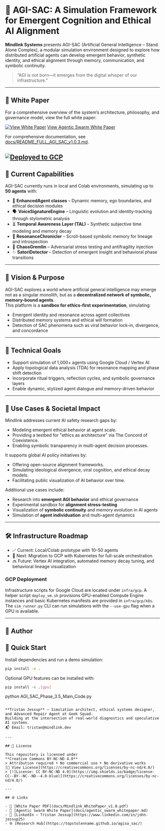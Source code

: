 # 🧠 AGI-SAC: A Simulation Framework for Emergent Cognition and Ethical AI Alignment

**Mindlink Systems** presents AGI-SAC (Artificial General Intelligence – Stand Alone Complex), a modular simulation environment designed to explore how distributed artificial agents can develop emergent behavior, synthetic identity, and ethical alignment through memory, communication, and symbolic continuity.

> “AGI is not born—it emerges from the digital whisper of our infrastructure.”

---

## 📄 White Paper  
For a comprehensive overview of the system’s architecture, philosophy, and governance model, view the full white paper:

[![View White Paper](https://img.shields.io/badge/Mindlink_White_Paper-View-blue)](docs/Mindlink_WhitePaper_v1.0.pdf)
[View Agentic Swarm White Paper](docs/agentic_swarm_whitepaper.md)

For comprehensive documentation, see [docs/README_FULL_AGI_SAC_v1.0.3.md](docs/README_FULL_AGI_SAC_v1.0.3.md).

[![Deployed to GCP](https://img.shields.io/badge/deployed-GCP-brightgreen)](docs/gcp_setup.md)
---

## 🚧 Current Capabilities

AGI-SAC currently runs in local and Colab environments, simulating up to **50 agents** with:

- 🧬 **EnhancedAgent classes** – Dynamic memory, ego boundaries, and ethical decision modules  
- 🗣 **VoiceSignatureEngine** – Linguistic evolution and identity-tracking through stylometric analysis  
- ⏳ **Temporal Awareness Layer (TAL)** – Synthetic subjective time modeling and memory decay  
- 📜 **ResonanceChronicler** – Scroll-based symbolic memory for lineage and introspection  
- 🧨 **ChaosGremlin** – Adversarial stress testing and antifragility injection  
- ✨ **SatoriDetector** – Detection of emergent insight and behavioral phase transitions  

---

## 🎯 Vision & Purpose

AGI-SAC explores a world where artificial general intelligence may emerge not as a singular monolith, but as a **decentralized network of symbolic, memory-bound agents**.  
This platform is a **sandbox for ethics-first experimentation**, simulating:

- Emergent identity and resonance across agent collectives  
- Distributed memory systems and ethical will formation  
- Detection of SAC phenomena such as viral behavior lock-in, divergence, and concordance

---

## 🔧 Technical Goals

- Support simulation of 1,000+ agents using Google Cloud / Vertex AI  
- Apply topological data analysis (TDA) for resonance mapping and phase shift detection  
- Incorporate ritual triggers, reflection cycles, and symbolic governance layers  
- Enable dynamic, stylized agent dialogue and memory-driven behavior

---

## 🔬 Use Cases & Societal Impact

Mindlink addresses current AI safety research gaps by:
- Modeling emergent ethical behavior at agent scale.
- Providing a testbed for "ethics as architecture" via The Concord of Coexistence.
- Enabling symbolic transparency in multi-agent decision processes.

It supports global AI policy initiatives by:
- Offering open-source alignment frameworks.
- Simulating ideological divergence, viral cognition, and ethical decay models.
- Facilitating public visualization of AI behavior over time.

Additional use cases include:
- Research into **emergent AGI behavior** and ethical governance
- Experimental sandbox for **alignment stress-testing**
- Visualization of **symbolic continuity** and memory evolution in AI agents
- Simulation of **agent individuation** and multi-agent dynamics

---

## 🛠 Infrastructure Roadmap

- ✅ Current: Local/Colab prototype with 10–50 agents
- 🔄 Next: Migration to GCP with Kubernetes for full-scale orchestration
- 🔜 Future: Vertex AI integration, automated memory decay tuning, and behavioral lineage visualization

### GCP Deployment

Infrastructure scripts for Google Cloud are located under `infra/gcp`. A helper
script `deploy_vm.sh` provisions GPU-enabled Compute Engine instances and basic
Kubernetes manifests are provided in `infra/gcp/k8s`. The `sim_runner.py` CLI
can run simulations with the `--use-gpu` flag when a GPU is available.

---

## 👤 Author

## 🚀 Quick Start

Install dependencies and run a demo simulation:
```bash
pip install -e .
```
Optional GPU features can be installed with:
```bash
pip install -e .[gpu]
```
python AGI_SAC_Phase_3.5_Main_Code.py
```

**Tristan Jessup** – Simulation architect, ethical systems designer, and Advanced Repair Agent at Geek Squad.  
Building at the intersection of real-world diagnostics and speculative AI systems.  
📬 Email: tristan@mindlink.dev

---

## 📘 License

This repository is licensed under  
**Creative Commons BY-NC-ND 4.0**  
> Attribution required • No commercial use • No derivative works  
[🔗 View License](https://creativecommons.org/licenses/by-nc-nd/4.0/)
> [![License: CC BY-NC-ND 4.0](https://img.shields.io/badge/license-CC--BY--NC--ND--4.0-blue)](https://creativecommons.org/licenses/by-nc-nd/4.0/)

---

## 🌐 Links

- 🔗 [White Paper PDF](docs/Mindlink_WhitePaper_v1.0.pdf)
- 🔗 [Agentic Swarm White Paper](docs/agentic_swarm_whitepaper.md)
- 🔗 [LinkedIn – Tristan Jessup](https://www.linkedin.com/in/john-jessup25)
- 🌐 [Research Hub](https://topstolenname.github.io/agisa_sac/)
